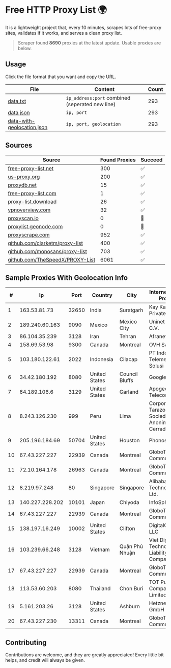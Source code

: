 
# Free HTTP Proxy List 🌍

It is a lightweight project that, every 10 minutes, scrapes lots of free-proxy sites, validates if it works, and serves a clean proxy list.


> Scraper found **8690** proxies at the latest update. Usable proxies are below.

## Usage

Click the file format that you want and copy the URL.


|File|Content|Count|
|----|-------|-----|
|[data.txt](https://raw.githubusercontent.com/themiralay/Proxy-List-World/master/data.txt)|`ip_address:port` combined (seperated new line)|293|
|[data.json](https://raw.githubusercontent.com/themiralay/Proxy-List-World/master/data.json)|`ip, port`|293|
|[data-with-geolocation.json](https://raw.githubusercontent.com/themiralay/Proxy-List-World/master/data-with-geolocation.json)|`ip, port, geolocation`|293|

## Sources

|Source|Found Proxies|Succeed|
|------|-------------|-------|
|[free-proxy-list.net](https://free-proxy-list.net)|300|✅|
|[us-proxy.org](https://www.us-proxy.org)|200|✅|
|[proxydb.net](http://proxydb.net)|15|✅|
|[free-proxy-list.com](https://free-proxy-list.com/?page=&port=&type%5B%5D=http&type%5B%5D=https&up_time=0&search=Search)|1|✅|
|[proxy-list.download](https://www.proxy-list.download/HTTP)|26|✅|
|[vpnoverview.com](https://vpnoverview.com/privacy/anonymous-browsing/free-proxy-servers)|32|✅|
|[proxyscan.io](https://www.proxyscan.io)|0|🚫|
|[proxylist.geonode.com](https://proxylist.geonode.com/api/proxy-list?limit=300&page=1&sort_by=lastChecked&sort_type=desc&protocols=http,https)|0|🚫|
|[proxyscrape.com](https://api.proxyscrape.com/v2/?request=displayproxies&protocol=http&timeout=10000&country=all&ssl=all&anonymity=all)|952|✅|
|[github.com/clarketm/proxy-list](https://raw.githubusercontent.com/clarketm/proxy-list/master/proxy-list-raw.txt)|400|✅|
|[github.com/monosans/proxy-list](https://raw.githubusercontent.com/monosans/proxy-list/main/proxies/http.txt)|703|✅|
|[github.com/TheSpeedX/PROXY-List](https://raw.githubusercontent.com/TheSpeedX/PROXY-List/master/http.txt)|6061|✅|


## Sample Proxies With Geolocation Info

|#|Ip|Port|Country|City|Internet Service Provider|
|-|--|----|-------|----|-------------------------|
|1|163.53.81.73|32650|India|Suratgarh|Kay Kay Softech Private Limited|
|2|189.240.60.163|9090|Mexico|Mexico City|Uninet S.A. de C.V.|
|3|86.104.35.239|3128|Iran|Tehran|Afranet|
|4|158.69.53.98|9300|Canada|Montreal|OVH SAS|
|5|103.180.122.61|2022|Indonesia|Cilacap|PT Indo Telemedia Solusi|
|6|34.42.180.192|8080|United States|Council Bluffs|Google LLC|
|7|64.189.106.6|3129|United States|Garland|Apogee Telecom Inc.|
|8|8.243.126.230|999|Peru|Lima|Corporacion Tarazona Catv Sociedad Anonima Cerrada - .A.C.|
|9|205.196.184.69|50704|United States|Houston|Phonoscope|
|10|67.43.227.227|22939|Canada|Montreal|GloboTech Communications|
|11|72.10.164.178|26963|Canada|Montreal|GloboTech Communications|
|12|8.219.97.248|80|Singapore|Singapore|Alibaba (US) Technology Co., Ltd.|
|13|140.227.228.202|10101|Japan|Chiyoda|InfoSphere|
|14|67.43.227.227|22939|Canada|Montreal|GloboTech Communications|
|15|138.197.16.249|10002|United States|Clifton|DigitalOcean, LLC|
|16|103.239.66.248|3128|Vietnam|Quận Phú Nhuận|Viet Digital Technology Liability Company|
|17|67.43.227.227|22939|Canada|Montreal|GloboTech Communications|
|18|113.53.60.203|8080|Thailand|Chon Buri|TOT Public Company Limited|
|19|5.161.203.26|3128|United States|Ashburn|Hetzner Online GmbH|
|20|67.43.227.230|13311|Canada|Montreal|GloboTech Communications|



## Contributing

Contributions are welcome, and they are greatly appreciated! Every
little bit helps, and credit will always be given.

